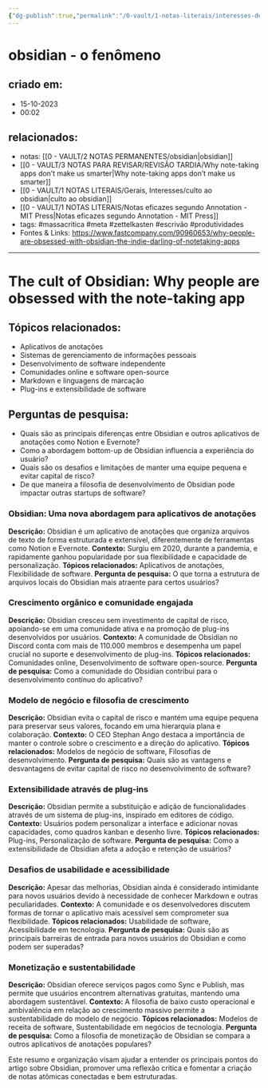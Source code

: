 ```yaml
---
{"dg-publish":true,"permalink":"/0-vault/1-notas-literais/interesses-de-pesquisa/obsidian-o-fenomeno/","tags":["massacritica","meta","zettelkasten","escrivão","produtividades"],"dgHomeLink":true,"dgShowLocalGraph":true,"dgShowFileTree":true,"dgEnableSearch":true}
---
```


# obsidian - o fenômeno

## criado em: 
- 15-10-2023
- 00:02
## relacionados:
- notas: [[0 - VAULT/2 NOTAS PERMANENTES/obsidian\|obsidian]]
- [[0 - VAULT/3 NOTAS PARA REVISAR/REVISÃO TARDIA/Why note-taking apps don’t make us smarter\|Why note-taking apps don’t make us smarter]]
- [[0 - VAULT/1 NOTAS LITERAIS/Gerais, Interesses/culto ao obsidian\|culto ao obsidian]]
- [[0 - VAULT/1 NOTAS LITERAIS/Notas eficazes segundo Annotation - MIT Press\|Notas eficazes segundo Annotation - MIT Press]]
- tags: #massacritica #meta #zettelkasten #escrivão #produtividades
- Fontes & Links: https://www.fastcompany.com/90960653/why-people-are-obsessed-with-obsidian-the-indie-darling-of-notetaking-apps
---
# The cult of Obsidian: Why people are obsessed with the note-taking app

## Tópicos relacionados:
- Aplicativos de anotações
- Sistemas de gerenciamento de informações pessoais
- Desenvolvimento de software independente
- Comunidades online e software open-source
- Markdown e linguagens de marcação
- Plug-ins e extensibilidade de software

## Perguntas de pesquisa:
- Quais são as principais diferenças entre Obsidian e outros aplicativos de anotações como Notion e Evernote?
- Como a abordagem bottom-up de Obsidian influencia a experiência do usuário?
- Quais são os desafios e limitações de manter uma equipe pequena e evitar capital de risco?
- De que maneira a filosofia de desenvolvimento de Obsidian pode impactar outras startups de software?

### **Obsidian: Uma nova abordagem para aplicativos de anotações**
**Descrição:** Obsidian é um aplicativo de anotações que organiza arquivos de texto de forma estruturada e extensível, diferentemente de ferramentas como Notion e Evernote.
**Contexto:** Surgiu em 2020, durante a pandemia, e rapidamente ganhou popularidade por sua flexibilidade e capacidade de personalização.
**Tópicos relacionados:** Aplicativos de anotações, Flexibilidade de software.
**Pergunta de pesquisa:** O que torna a estrutura de arquivos locais do Obsidian mais atraente para certos usuários?

### **Crescimento orgânico e comunidade engajada**
**Descrição:** Obsidian cresceu sem investimento de capital de risco, apoiando-se em uma comunidade ativa e na promoção de plug-ins desenvolvidos por usuários.
**Contexto:** A comunidade de Obsidian no Discord conta com mais de 110.000 membros e desempenha um papel crucial no suporte e desenvolvimento de plug-ins.
**Tópicos relacionados:** Comunidades online, Desenvolvimento de software open-source.
**Pergunta de pesquisa:** Como a comunidade do Obsidian contribui para o desenvolvimento contínuo do aplicativo?

### **Modelo de negócio e filosofia de crescimento**
**Descrição:** Obsidian evita o capital de risco e mantém uma equipe pequena para preservar seus valores, focando em uma hierarquia plana e colaboração.
**Contexto:** O CEO Stephan Ango destaca a importância de manter o controle sobre o crescimento e a direção do aplicativo.
**Tópicos relacionados:** Modelos de negócio de software, Filosofias de desenvolvimento.
**Pergunta de pesquisa:** Quais são as vantagens e desvantagens de evitar capital de risco no desenvolvimento de software?

### **Extensibilidade através de plug-ins**
**Descrição:** Obsidian permite a substituição e adição de funcionalidades através de um sistema de plug-ins, inspirado em editores de código.
**Contexto:** Usuários podem personalizar a interface e adicionar novas capacidades, como quadros kanban e desenho livre.
**Tópicos relacionados:** Plug-ins, Personalização de software.
**Pergunta de pesquisa:** Como a extensibilidade de Obsidian afeta a adoção e retenção de usuários?

### **Desafios de usabilidade e acessibilidade**
**Descrição:** Apesar das melhorias, Obsidian ainda é considerado intimidante para novos usuários devido à necessidade de conhecer Markdown e outras peculiaridades.
**Contexto:** A comunidade e os desenvolvedores discutem formas de tornar o aplicativo mais acessível sem comprometer sua flexibilidade.
**Tópicos relacionados:** Usabilidade de software, Acessibilidade em tecnologia.
**Pergunta de pesquisa:** Quais são as principais barreiras de entrada para novos usuários do Obsidian e como podem ser superadas?

### **Monetização e sustentabilidade**
**Descrição:** Obsidian oferece serviços pagos como Sync e Publish, mas permite que usuários encontrem alternativas gratuitas, mantendo uma abordagem sustentável.
**Contexto:** A filosofia de baixo custo operacional e ambivalência em relação ao crescimento massivo permite a sustentabilidade do modelo de negócio.
**Tópicos relacionados:** Modelos de receita de software, Sustentabilidade em negócios de tecnologia.
**Pergunta de pesquisa:** Como a filosofia de monetização de Obsidian se compara a outros aplicativos de anotações populares?

Este resumo e organização visam ajudar a entender os principais pontos do artigo sobre Obsidian, promover uma reflexão crítica e fomentar a criação de notas atômicas conectadas e bem estruturadas.
